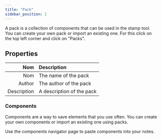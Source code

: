 ```yaml
---
title: "Pack"
sidebar_position: 2
---
```


A pack is a collection of components that can be used in the stamp tool. You can create your own pack or import an existing one. For this click on the top left corner and click on "Packs".

## Properties

|         Nom | Description               |
| -----------:|:------------------------- |
|         Nom | The name of the pack      |
|      Author | The author of the pack    |
| Description | A description of the pack |

### Components

Components are a way to save elements that you use often. You can create your own components or import an existing one using packs.

Use the components navigator page to paste components into your notes.

